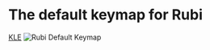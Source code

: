 # The default keymap for Rubi

[KLE](http://www.keyboard-layout-editor.com/#/gists/984e9039971cf4738d507150b4494190)
![Rubi Default Keymap](https://i.imgur.com/bsG8BdW.jpg)
